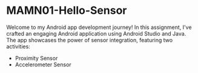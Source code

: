 # MAMN01-Hello-Sensor
Welcome to my Android app development journey! In this assignment, I've crafted an engaging Android application using Android Studio and Java. The app showcases the power of sensor integration, featuring two activities:

- Proximity Sensor
- Accelerometer Sensor

